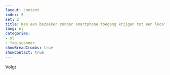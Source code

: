 ```yaml
---
layout: content
index: 5
set: 2
title: Kan een bezoeker zonder smartphone toegang krijgen tot een locatie waar een testbewijs nodig is?
lang: nl
categories:
- nl
- faq-scanner
showBreadCrumbs: true
showContact: true
---
```

Volgt
